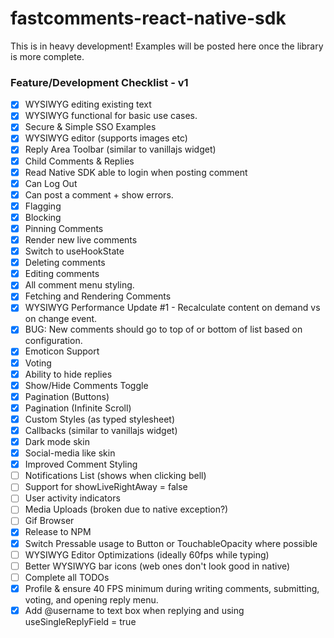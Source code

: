 # fastcomments-react-native-sdk

This is in heavy development! Examples will be posted here once the library is more complete.

### Feature/Development Checklist - v1

- [x] WYSIWYG editing existing text
- [x] WYSIWYG functional for basic use cases.
- [x] Secure & Simple SSO Examples
- [x] WYSIWYG editor (supports images etc)
- [x] Reply Area Toolbar (similar to vanillajs widget)
- [x] Child Comments & Replies
- [x] Read Native SDK able to login when posting comment
- [x] Can Log Out
- [x] Can post a comment + show errors.
- [x] Flagging
- [x] Blocking
- [x] Pinning Comments
- [x] Render new live comments
- [x] Switch to useHookState
- [x] Deleting comments
- [x] Editing comments
- [x] All comment menu styling.
- [x] Fetching and Rendering Comments
- [x] WYSIWYG Performance Update #1 - Recalculate content on demand vs on change event.
- [x] BUG: New comments should go to top of or bottom of list based on configuration.
- [x] Emoticon Support
- [x] Voting
- [x] Ability to hide replies
- [x] Show/Hide Comments Toggle
- [x] Pagination (Buttons)
- [x] Pagination (Infinite Scroll)
- [x] Custom Styles (as typed stylesheet)
- [x] Callbacks (similar to vanillajs widget)
- [x] Dark mode skin
- [x] Social-media like skin
- [x] Improved Comment Styling
- [ ] Notifications List (shows when clicking bell)
- [ ] Support for showLiveRightAway = false 
- [ ] User activity indicators 
- [ ] Media Uploads (broken due to native exception?)
- [ ] Gif Browser
- [x] Release to NPM
- [x] Switch Pressable usage to Button or TouchableOpacity where possible
- [ ] WYSIWYG Editor Optimizations (ideally 60fps while typing)
- [ ] Better WYSIWYG bar icons (web ones don't look good in native)
- [ ] Complete all TODOs
- [x] Profile & ensure 40 FPS minimum during writing comments, submitting, voting, and opening reply menu.
- [x] Add @username to text box when replying and using useSingleReplyField = true
